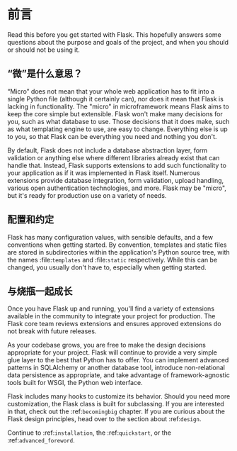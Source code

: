 # 前言

Read this before you get started with Flask. This hopefully answers some
questions about the purpose and goals of the project, and when you
should or should not be using it.

## “微”是什么意思？

“Micro” does not mean that your whole web application has to fit into a single
Python file (although it certainly can), nor does it mean that Flask is lacking
in functionality. The "micro" in microframework means Flask aims to keep the
core simple but extensible. Flask won't make many decisions for you, such as
what database to use. Those decisions that it does make, such as what
templating engine to use, are easy to change. Everything else is up to you, so
that Flask can be everything you need and nothing you don't.

By default, Flask does not include a database abstraction layer, form
validation or anything else where different libraries already exist that can
handle that. Instead, Flask supports extensions to add such functionality to
your application as if it was implemented in Flask itself. Numerous extensions
provide database integration, form validation, upload handling, various open
authentication technologies, and more. Flask may be "micro", but it's ready for
production use on a variety of needs.

## 配置和约定

Flask has many configuration values, with sensible defaults, and a few
conventions when getting started. By convention, templates and static files are
stored in subdirectories within the application's Python source tree, with the
names :file:`templates` and :file:`static` respectively. While this can be changed, you
usually don't have to, especially when getting started.

## 与烧瓶一起成长

Once you have Flask up and running, you'll find a variety of extensions
available in the community to integrate your project for production. The Flask
core team reviews extensions and ensures approved extensions do not break with
future releases.

As your codebase grows, you are free to make the design decisions appropriate
for your project. Flask will continue to provide a very simple glue layer to
the best that Python has to offer. You can implement advanced patterns in
SQLAlchemy or another database tool, introduce non-relational data persistence
as appropriate, and take advantage of framework-agnostic tools built for WSGI,
the Python web interface.

Flask includes many hooks to customize its behavior. Should you need more
customization, the Flask class is built for subclassing. If you are interested
in that, check out the :ref:`becomingbig` chapter. If you are curious about
the Flask design principles, head over to the section about :ref:`design`.

Continue to :ref:`installation`, the :ref:`quickstart`, or the
:ref:`advanced_foreword`.
